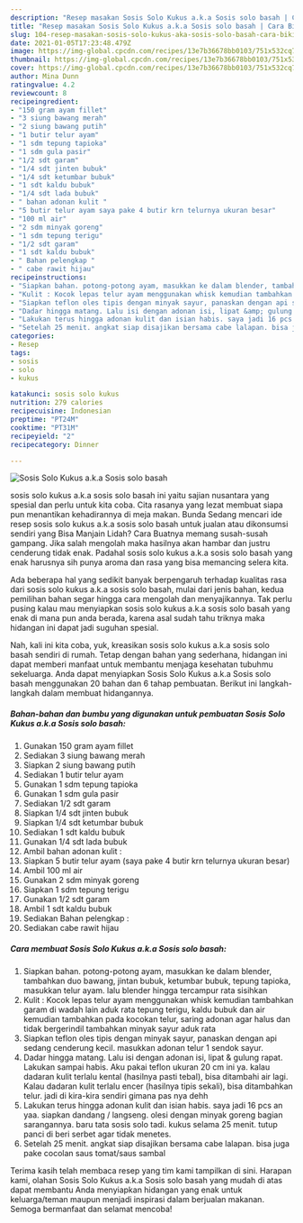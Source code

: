 ```yaml
---
description: "Resep masakan Sosis Solo Kukus a.k.a Sosis solo basah | Cara Bikin Sosis Solo Kukus a.k.a Sosis solo basah Yang Sedap"
title: "Resep masakan Sosis Solo Kukus a.k.a Sosis solo basah | Cara Bikin Sosis Solo Kukus a.k.a Sosis solo basah Yang Sedap"
slug: 104-resep-masakan-sosis-solo-kukus-aka-sosis-solo-basah-cara-bikin-sosis-solo-kukus-aka-sosis-solo-basah-yang-sedap
date: 2021-01-05T17:23:48.479Z
image: https://img-global.cpcdn.com/recipes/13e7b36678bb0103/751x532cq70/sosis-solo-kukus-aka-sosis-solo-basah-foto-resep-utama.jpg
thumbnail: https://img-global.cpcdn.com/recipes/13e7b36678bb0103/751x532cq70/sosis-solo-kukus-aka-sosis-solo-basah-foto-resep-utama.jpg
cover: https://img-global.cpcdn.com/recipes/13e7b36678bb0103/751x532cq70/sosis-solo-kukus-aka-sosis-solo-basah-foto-resep-utama.jpg
author: Mina Dunn
ratingvalue: 4.2
reviewcount: 8
recipeingredient:
- "150 gram ayam fillet"
- "3 siung bawang merah"
- "2 siung bawang putih"
- "1 butir telur ayam"
- "1 sdm tepung tapioka"
- "1 sdm gula pasir"
- "1/2 sdt garam"
- "1/4 sdt jinten bubuk"
- "1/4 sdt ketumbar bubuk"
- "1 sdt kaldu bubuk"
- "1/4 sdt lada bubuk"
- " bahan adonan kulit "
- "5 butir telur ayam saya pake 4 butir krn telurnya ukuran besar"
- "100 ml air"
- "2 sdm minyak goreng"
- "1 sdm tepung terigu"
- "1/2 sdt garam"
- "1 sdt kaldu bubuk"
- " Bahan pelengkap "
- " cabe rawit hijau"
recipeinstructions:
- "Siapkan bahan. potong-potong ayam, masukkan ke dalam blender, tambahkan duo bawang, jintan bubuk, ketumbar bubuk, tepung tapioka, masukkan telur ayam. lalu blender hingga tercampur rata sisihkan"
- "Kulit : Kocok lepas telur ayam menggunakan whisk kemudian tambahkan garam di wadah lain aduk rata tepung terigu, kaldu bubuk dan air kemudian tambahkan pada kocokan telur, saring adonan agar halus dan tidak bergerindil tambahkan minyak sayur aduk rata"
- "Siapkan teflon oles tipis dengan minyak sayur, panaskan dengan api sedang cenderung kecil. masukkan adonan telur 1 sendok sayur."
- "Dadar hingga matang. Lalu isi dengan adonan isi, lipat &amp; gulung rapat. Lakukan sampai habis. Aku pakai teflon ukuran 20 cm ini ya. kalau dadaran kulit terlalu kental (hasilnya pasti tebal), bisa ditambahi air lagi. Kalau dadaran kulit terlalu encer (hasilnya tipis sekali), bisa ditambahkan telur. jadi di kira-kira sendiri gimana pas nya dehh"
- "Lakukan terus hingga adonan kulit dan isian habis. saya jadi 16 pcs an yaa. siapkan dandang / langseng. olesi dengan minyak goreng bagian sarangannya. baru tata sosis solo tadi. kukus selama 25 menit. tutup panci di beri serbet agar tidak menetes."
- "Setelah 25 menit. angkat siap disajikan bersama cabe lalapan. bisa juga pake cocolan saus tomat/saus sambal"
categories:
- Resep
tags:
- sosis
- solo
- kukus

katakunci: sosis solo kukus 
nutrition: 279 calories
recipecuisine: Indonesian
preptime: "PT24M"
cooktime: "PT31M"
recipeyield: "2"
recipecategory: Dinner

---
```



![Sosis Solo Kukus a.k.a Sosis solo basah](https://img-global.cpcdn.com/recipes/13e7b36678bb0103/751x532cq70/sosis-solo-kukus-aka-sosis-solo-basah-foto-resep-utama.jpg)


sosis solo kukus a.k.a sosis solo basah ini yaitu sajian nusantara yang spesial dan perlu untuk kita coba. Cita rasanya yang lezat membuat siapa pun menantikan kehadirannya di meja makan.
Bunda Sedang mencari ide resep sosis solo kukus a.k.a sosis solo basah untuk jualan atau dikonsumsi sendiri yang Bisa Manjain Lidah? Cara Buatnya memang susah-susah gampang. Jika salah mengolah maka hasilnya akan hambar dan justru cenderung tidak enak. Padahal sosis solo kukus a.k.a sosis solo basah yang enak harusnya sih punya aroma dan rasa yang bisa memancing selera kita.



Ada beberapa hal yang sedikit banyak berpengaruh terhadap kualitas rasa dari sosis solo kukus a.k.a sosis solo basah, mulai dari jenis bahan, kedua pemilihan bahan segar hingga cara mengolah dan menyajikannya. Tak perlu pusing kalau mau menyiapkan sosis solo kukus a.k.a sosis solo basah yang enak di mana pun anda berada, karena asal sudah tahu triknya maka hidangan ini dapat jadi suguhan spesial.


Nah, kali ini kita coba, yuk, kreasikan sosis solo kukus a.k.a sosis solo basah sendiri di rumah. Tetap dengan bahan yang sederhana, hidangan ini dapat memberi manfaat untuk membantu menjaga kesehatan tubuhmu sekeluarga. Anda dapat menyiapkan Sosis Solo Kukus a.k.a Sosis solo basah menggunakan 20 bahan dan 6 tahap pembuatan. Berikut ini langkah-langkah dalam membuat hidangannya.

<!--inarticleads1-->

##### Bahan-bahan dan bumbu yang digunakan untuk pembuatan Sosis Solo Kukus a.k.a Sosis solo basah:

1. Gunakan 150 gram ayam fillet
1. Sediakan 3 siung bawang merah
1. Siapkan 2 siung bawang putih
1. Sediakan 1 butir telur ayam
1. Gunakan 1 sdm tepung tapioka
1. Gunakan 1 sdm gula pasir
1. Sediakan 1/2 sdt garam
1. Siapkan 1/4 sdt jinten bubuk
1. Siapkan 1/4 sdt ketumbar bubuk
1. Sediakan 1 sdt kaldu bubuk
1. Gunakan 1/4 sdt lada bubuk
1. Ambil  bahan adonan kulit :
1. Siapkan 5 butir telur ayam (saya pake 4 butir krn telurnya ukuran besar)
1. Ambil 100 ml air
1. Gunakan 2 sdm minyak goreng
1. Siapkan 1 sdm tepung terigu
1. Gunakan 1/2 sdt garam
1. Ambil 1 sdt kaldu bubuk
1. Sediakan  Bahan pelengkap :
1. Sediakan  cabe rawit hijau




<!--inarticleads2-->

##### Cara membuat Sosis Solo Kukus a.k.a Sosis solo basah:

1. Siapkan bahan. potong-potong ayam, masukkan ke dalam blender, tambahkan duo bawang, jintan bubuk, ketumbar bubuk, tepung tapioka, masukkan telur ayam. lalu blender hingga tercampur rata sisihkan
1. Kulit : Kocok lepas telur ayam menggunakan whisk kemudian tambahkan garam di wadah lain aduk rata tepung terigu, kaldu bubuk dan air kemudian tambahkan pada kocokan telur, saring adonan agar halus dan tidak bergerindil tambahkan minyak sayur aduk rata
1. Siapkan teflon oles tipis dengan minyak sayur, panaskan dengan api sedang cenderung kecil. masukkan adonan telur 1 sendok sayur.
1. Dadar hingga matang. Lalu isi dengan adonan isi, lipat &amp; gulung rapat. Lakukan sampai habis. Aku pakai teflon ukuran 20 cm ini ya. kalau dadaran kulit terlalu kental (hasilnya pasti tebal), bisa ditambahi air lagi. Kalau dadaran kulit terlalu encer (hasilnya tipis sekali), bisa ditambahkan telur. jadi di kira-kira sendiri gimana pas nya dehh
1. Lakukan terus hingga adonan kulit dan isian habis. saya jadi 16 pcs an yaa. siapkan dandang / langseng. olesi dengan minyak goreng bagian sarangannya. baru tata sosis solo tadi. kukus selama 25 menit. tutup panci di beri serbet agar tidak menetes.
1. Setelah 25 menit. angkat siap disajikan bersama cabe lalapan. bisa juga pake cocolan saus tomat/saus sambal




Terima kasih telah membaca resep yang tim kami tampilkan di sini. Harapan kami, olahan Sosis Solo Kukus a.k.a Sosis solo basah yang mudah di atas dapat membantu Anda menyiapkan hidangan yang enak untuk keluarga/teman maupun menjadi inspirasi dalam berjualan makanan. Semoga bermanfaat dan selamat mencoba!

